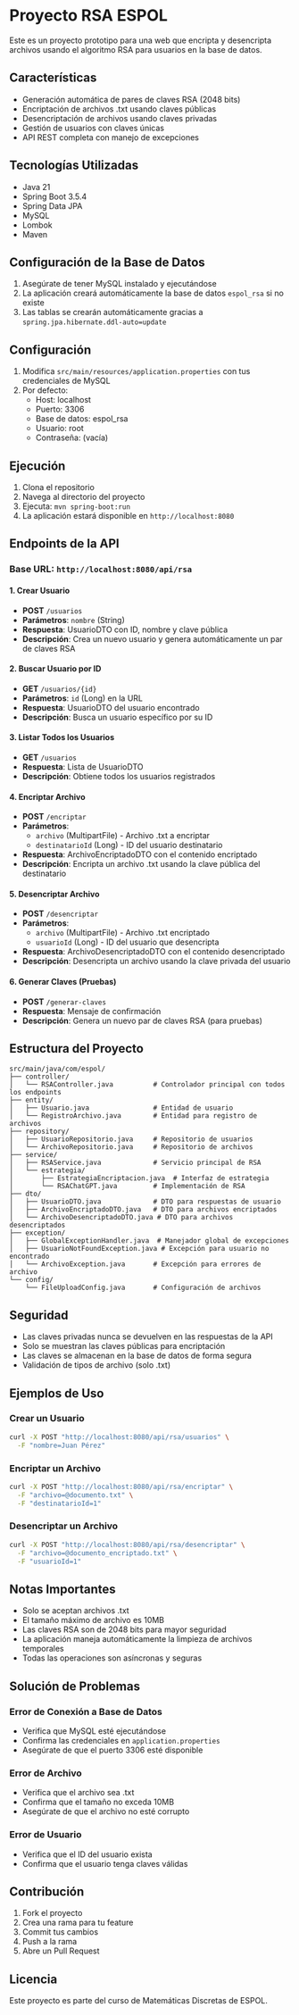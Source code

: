 # Proyecto RSA ESPOL

Este es un proyecto prototipo para una web que encripta y desencripta archivos usando el algoritmo RSA para usuarios en la base de datos.

## Características

- Generación automática de pares de claves RSA (2048 bits)
- Encriptación de archivos .txt usando claves públicas
- Desencriptación de archivos usando claves privadas
- Gestión de usuarios con claves únicas
- API REST completa con manejo de excepciones

## Tecnologías Utilizadas

- Java 21
- Spring Boot 3.5.4
- Spring Data JPA
- MySQL
- Lombok
- Maven

## Configuración de la Base de Datos

1. Asegúrate de tener MySQL instalado y ejecutándose
2. La aplicación creará automáticamente la base de datos `espol_rsa` si no existe
3. Las tablas se crearán automáticamente gracias a `spring.jpa.hibernate.ddl-auto=update`

## Configuración

1. Modifica `src/main/resources/application.properties` con tus credenciales de MySQL
2. Por defecto:
   - Host: localhost
   - Puerto: 3306
   - Base de datos: espol_rsa
   - Usuario: root
   - Contraseña: (vacía)

## Ejecución

1. Clona el repositorio
2. Navega al directorio del proyecto
3. Ejecuta: `mvn spring-boot:run`
4. La aplicación estará disponible en `http://localhost:8080`

## Endpoints de la API

### Base URL: `http://localhost:8080/api/rsa`

#### 1. Crear Usuario
- **POST** `/usuarios`
- **Parámetros**: `nombre` (String)
- **Respuesta**: UsuarioDTO con ID, nombre y clave pública
- **Descripción**: Crea un nuevo usuario y genera automáticamente un par de claves RSA

#### 2. Buscar Usuario por ID
- **GET** `/usuarios/{id}`
- **Parámetros**: `id` (Long) en la URL
- **Respuesta**: UsuarioDTO del usuario encontrado
- **Descripción**: Busca un usuario específico por su ID

#### 3. Listar Todos los Usuarios
- **GET** `/usuarios`
- **Respuesta**: Lista de UsuarioDTO
- **Descripción**: Obtiene todos los usuarios registrados

#### 4. Encriptar Archivo
- **POST** `/encriptar`
- **Parámetros**: 
  - `archivo` (MultipartFile) - Archivo .txt a encriptar
  - `destinatarioId` (Long) - ID del usuario destinatario
- **Respuesta**: ArchivoEncriptadoDTO con el contenido encriptado
- **Descripción**: Encripta un archivo .txt usando la clave pública del destinatario

#### 5. Desencriptar Archivo
- **POST** `/desencriptar`
- **Parámetros**:
  - `archivo` (MultipartFile) - Archivo .txt encriptado
  - `usuarioId` (Long) - ID del usuario que desencripta
- **Respuesta**: ArchivoDesencriptadoDTO con el contenido desencriptado
- **Descripción**: Desencripta un archivo usando la clave privada del usuario

#### 6. Generar Claves (Pruebas)
- **POST** `/generar-claves`
- **Respuesta**: Mensaje de confirmación
- **Descripción**: Genera un nuevo par de claves RSA (para pruebas)

## Estructura del Proyecto

```
src/main/java/com/espol/
├── controller/
│   └── RSAController.java          # Controlador principal con todos los endpoints
├── entity/
│   ├── Usuario.java                # Entidad de usuario
│   └── RegistroArchivo.java        # Entidad para registro de archivos
├── repository/
│   ├── UsuarioRepositorio.java     # Repositorio de usuarios
│   └── ArchivoRepositorio.java     # Repositorio de archivos
├── service/
│   ├── RSAService.java             # Servicio principal de RSA
│   └── estrategia/
│       ├── EstrategiaEncriptacion.java  # Interfaz de estrategia
│       └── RSAChatGPT.java         # Implementación de RSA
├── dto/
│   ├── UsuarioDTO.java             # DTO para respuestas de usuario
│   ├── ArchivoEncriptadoDTO.java   # DTO para archivos encriptados
│   └── ArchivoDesencriptadoDTO.java # DTO para archivos desencriptados
├── exception/
│   ├── GlobalExceptionHandler.java  # Manejador global de excepciones
│   ├── UsuarioNotFoundException.java # Excepción para usuario no encontrado
│   └── ArchivoException.java       # Excepción para errores de archivo
└── config/
    └── FileUploadConfig.java       # Configuración de archivos
```

## Seguridad

- Las claves privadas nunca se devuelven en las respuestas de la API
- Solo se muestran las claves públicas para encriptación
- Las claves se almacenan en la base de datos de forma segura
- Validación de tipos de archivo (solo .txt)

## Ejemplos de Uso

### Crear un Usuario
```bash
curl -X POST "http://localhost:8080/api/rsa/usuarios" \
  -F "nombre=Juan Pérez"
```

### Encriptar un Archivo
```bash
curl -X POST "http://localhost:8080/api/rsa/encriptar" \
  -F "archivo=@documento.txt" \
  -F "destinatarioId=1"
```

### Desencriptar un Archivo
```bash
curl -X POST "http://localhost:8080/api/rsa/desencriptar" \
  -F "archivo=@documento_encriptado.txt" \
  -F "usuarioId=1"
```

## Notas Importantes

- Solo se aceptan archivos .txt
- El tamaño máximo de archivo es 10MB
- Las claves RSA son de 2048 bits para mayor seguridad
- La aplicación maneja automáticamente la limpieza de archivos temporales
- Todas las operaciones son asíncronas y seguras

## Solución de Problemas

### Error de Conexión a Base de Datos
- Verifica que MySQL esté ejecutándose
- Confirma las credenciales en `application.properties`
- Asegúrate de que el puerto 3306 esté disponible

### Error de Archivo
- Verifica que el archivo sea .txt
- Confirma que el tamaño no exceda 10MB
- Asegúrate de que el archivo no esté corrupto

### Error de Usuario
- Verifica que el ID del usuario exista
- Confirma que el usuario tenga claves válidas

## Contribución

1. Fork el proyecto
2. Crea una rama para tu feature
3. Commit tus cambios
4. Push a la rama
5. Abre un Pull Request

## Licencia

Este proyecto es parte del curso de Matemáticas Discretas de ESPOL.
